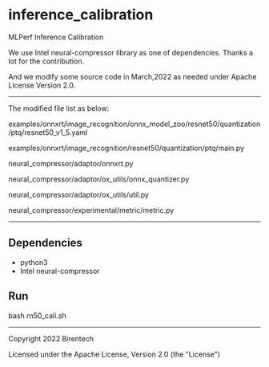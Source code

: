 # inference_calibration
MLPerf Inference Calibration 

We use Intel neural-compressor library as one of dependencies. Thanks a lot for the contribution.

And we modify some source code in March,2022 as needed under Apache License Version 2.0.

------
The modified file list as below:

examples/onnxrt/image_recognition/onnx_model_zoo/resnet50/quantization/ptq/resnet50_v1_5.yaml

examples/onnxrt/image_recognition/resnet50/quantization/ptq/main.py

neural_compressor/adaptor/onnxrt.py

neural_compressor/adaptor/ox_utils/onnx_quantizer.py

neural_compressor/adaptor/ox_utils/util.py

neural_compressor/experimental/metric/metric.py

------

## Dependencies
- python3
- Intel neural-compressor

## Run
bash rn50_cali.sh

------

Copyright 2022 Birentech

Licensed under the Apache License, Version 2.0 (the "License")